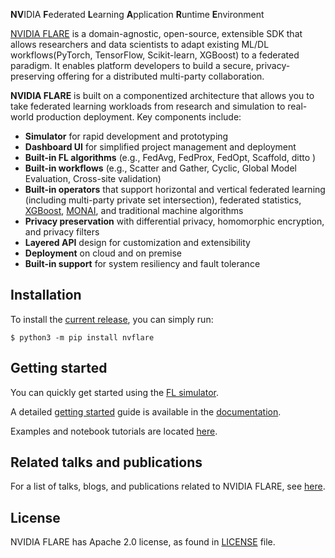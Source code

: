 **NV**IDIA **F**ederated **L**earning **A**pplication **R**untime **E**nvironment

[NVIDIA FLARE](https://nvflare.readthedocs.io/en/main/index.html) is a domain-agnostic, open-source, extensible SDK that 
allows researchers and data scientists to adapt existing ML/DL workflows(PyTorch, TensorFlow, Scikit-learn, XGBoost) 
to a federated paradigm. It enables platform developers to build a secure, privacy-preserving offering 
for a distributed multi-party collaboration. 

**NVIDIA FLARE** is built on a componentized architecture that allows you to take federated learning workloads 
from research and simulation to real-world production deployment. Key components include:

* **Simulator** for rapid development and prototyping
* **Dashboard UI** for simplified project management and deployment  
* **Built-in FL algorithms** (e.g., FedAvg, FedProx, FedOpt, Scaffold, ditto )
* **Built-in workflows** (e.g., Scatter and Gather, Cyclic, Global Model Evaluation, Cross-site validation)
* **Built-in operators** that support horizontal and vertical federated learning (including multi-party private set intersection),
federated statistics, [XGBoost](https://github.com/dmlc/xgboost), [MONAI](https://monai.io), and traditional machine algorithms 
* **Privacy preservation** with differential privacy, homomorphic encryption, and privacy filters
* **Layered API** design for customization and extensibility
* **Deployment** on cloud and on premise 
* **Built-in support** for system resiliency and fault tolerance 

## Installation
To install the [current release](https://pypi.org/project/nvflare/), you can simply run:
```
$ python3 -m pip install nvflare
```
## Getting started

You can quickly get started using the [FL simulator](https://nvflare.readthedocs.io/en/main/quick_start.html).

A detailed [getting started](https://nvflare.readthedocs.io/en/main/getting_started.html) guide is available in the [documentation](https://nvflare.readthedocs.io/en/main/index.html).
 
Examples and notebook tutorials are located [here](https://github.com/NVIDIA/NVFlare/tree/main/examples/).

## Related talks and publications

For a list of talks, blogs, and publications related to NVIDIA FLARE, see [here](docs/publications_and_talks.md).

## License

NVIDIA FLARE has Apache 2.0 license, as found in [LICENSE](https://github.com/NVIDIA/NVFlare/blob/dev/LICENSE) file. 
